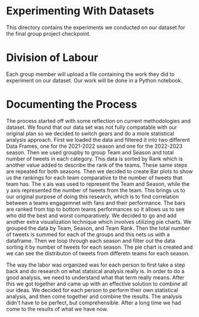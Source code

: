 # Experimenting With Datasets

This directory contains the experiments we conducted on our dataset for the final group project checkpoint.

# Division of Labour

Each group member will upload a file containing the work they did to experiment on our dataset. Our work will be done in a Python notebook.

# Documenting the Process
The process started off with some reflection on current methodologies and dataset. We found that our data set was not fully compatable with our original plan so we decided to switch gears and do a more statistical analysis approach. 
First we loaded the data and filtered it into two different Data Frames, one for the 2021-2022 season and one for the 2022-2023 season. Then we used groupby to group Team and Season and total number of tweets in each category. This data is sorted by Rank which is another value added to describe the rank of the teams. These same steps are repeated for both seasons. Then we decided to create Bar plots to show us the rankings for each team comparative to the number of tweets that team has. The x ais was used to represent the Team and Season, while the y axis represented the number of tweets from the team. This brings us to our original purpose of doing this research, which is to find correlation between a teams engagemnet with fans and their performance. The bars are ranked from top to bottom teams performances so it allows us to see who did the best and worst comparatively. 
We decided to go and add another extra visualization technique which involves utilizing pie charts. We grouped the data by Team, Season, and Team Rank. Then the total number of tweets is summed for each of the groups and this nets us with a dataframe. Then we loop through each season and filter out the data sorting it by number of tweets for each season. The pie chart is created and we can see the distributon of tweets from differetn teams for each season. 


The way the labor was organized was for each person to first take a step back and do research on what statsical analysis really is. In order to do a good analysis, we need to understand what that term really means. After this we got together and came up with an effective solution to combine all our ideas. We decided for each person to perform their own statistical analysis, and then come together and combine the results. The analysis didn't have to be perfect, but comprehensible. After a long time we had come to the results of what we have now. 

